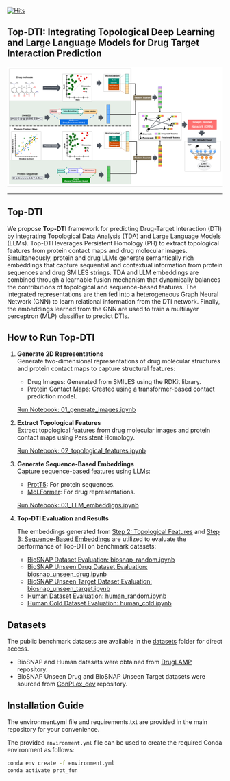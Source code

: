 [![Hits](https://hits.sh/github.com/bozdaglab/Top_DTI.svg)](https://hits.sh/github.com/bozdaglab/Top_DTI/)


## Top-DTI: Integrating Topological Deep Learning and Large Language Models for Drug Target Interaction Prediction

![Top-DTI Overview](images/pipeline.png)

---

## Top-DTI


We propose **Top-DTI** framework for predicting Drug-Target Interaction (DTI) by integrating  Topological Data Analysis (TDA) and Large Language Models (LLMs). Top-DTI leverages Persistent Homology (PH) to extract topological features from protein contact maps and drug molecular images. Simultaneously, protein and drug LLMs generate semantically rich embeddings that capture sequential and contextual information from protein sequences and drug SMILES strings. TDA and LLM embeddings are combined through a learnable fusion mechanism that dynamically balances the contributions of topological and sequence-based features. The integrated representations are then fed into a heterogeneous Graph Neural Network (GNN) to learn relational information from the DTI network. Finally, the embeddings learned from the GNN are used to train a multilayer perceptron (MLP) classifier to predict DTIs.


## How to Run Top-DTI

1. **Generate 2D Representations**  
   Generate two-dimensional representations of drug molecular structures and protein contact maps to capture structural features:  
   - Drug Images: Generated from SMILES using the RDKit library.  
   - Protein Contact Maps: Created using a transformer-based contact prediction model. 

    [Run Notebook: 01_generate_images.ipynb](Notebooks/01_generate_images.ipynb)

2. **Extract Topological Features**  
   Extract topological features from drug molecular images and protein contact maps using Persistent Homology.

    [Run Notebook: 02_topological_features.ipynb](Notebooks/02_topological_features.ipynb)

3. **Generate Sequence-Based Embeddings**  
   Capture sequence-based features using LLMs:  
   - [ProtT5](https://github.com/agemagician/ProtTrans): For protein sequences.  
   - [MoLFormer](https://github.com/IBM/molformer): For drug representations. 

    [Run Notebook: 03_LLM_embeddigns.ipynb](Notebooks/03_LLM_embeddigns.ipynb)

4. **Top-DTI Evaluation and Results**
   
    The embeddings generated from [Step 2: Topological Features](Notebooks/02_topological_features.ipynb) and [Step 3: Sequence-Based Embeddings](Notebooks/03_LLM_embeddigns.ipynb) are utilized to evaluate the performance of Top-DTI on benchmark datasets:

    - [BioSNAP Dataset Evaluation: biosnap_random.ipynb](Notebooks/biosnap_random.ipynb)  
    - [BioSNAP Unseen Drug Dataset Evaluation: biosnap_unseen_drug.ipynb](Notebooks/biosnap_unseen_drug.ipynb) 
    - [BioSNAP Unseen Target Dataset Evaluation: biosnap_unseen_target.ipynb](Notebooks/biosnap_unseen_target.ipynb)   
    - [Human Dataset Evaluation: human_random.ipynb](Notebooks/human_random.ipynb)  
    - [Human Cold Dataset Evaluation: human_cold.ipynb](Notebooks/human_cold.ipynb)  


## Datasets

The public benchmark datasets are available in the [datasets](datasets) folder for direct access.  

- BioSNAP and Human datasets were obtained from [DrugLAMP](https://github.com/Lzcstan/DrugLAMP) repository.  
- BioSNAP Unseen Drug and BioSNAP Unseen Target datasets were sourced from [ConPLex_dev](https://github.com/samsledje/ConPLex_dev) repository.

## Installation Guide

The environment.yml file and requirements.txt are provided in the main repository for your convenience.

The provided `environment.yml` file can be used to create the required Conda environment as follows:
```bash
conda env create -f environment.yml
conda activate prot_fun


